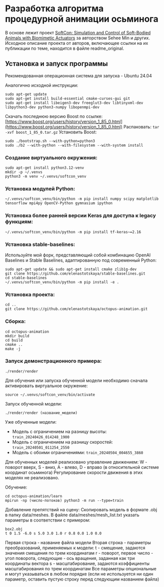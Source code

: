 # Разработка алгоритма процедурной анимации осьминога


В основе лежит проект [SoftCon: Simulation and Control of Soft-Bodied Animals with Biomimetic Actuators](https://github.com/seiing/SoftCon) за авторством Sehee Min и других.
Исходное описание проекта от авторов, включающее ссылки на их публикации по теме, находится в файле readme_original.

## Установка и запуск программы

Рекомендованная операционная система для запуска - Ubuntu 24.04

Аналогично исходной инструкции:
```
sudo apt-get update
sudo apt-get install build-essential cmake-curses-gui git
sudo apt-get install libeigen3-dev freeglut3-dev libtinyxml-dev libpython3-dev python3-numpy libopenmpi-dev
```

Скачать последнюю версию Boost по ссылке: [https://www.boost.org/users/history/version_1_85_0.html](https://www.boost.org/users/history/version_1_85_0.html)
Распаковать: ```tar -xvf boost_1_85_0.tar.gz```
Установить Boost:
```cd boost_1_85_0
sudo ./bootstrap.sh --with-python=python3
sudo ./b2 --with-python --with-filesystem --with-system install
```

### Создание виртуального окружения:
```
sudo apt-get install python3.12-venv
mkdir -p ~/.venvs
python3 -m venv ~/.venvs/softcon_venv
```

### Установка модулей Python:
```
~/.venvs/softcon_venv/bin/python -m pip install numpy scipy matplotlib tensorflow mpi4py OpenCV-Python gymnasium ipython
```

### Установка более ранней версии Keras для доступа к legacy функциям:
```
~/.venvs/softcon_venv/bin/python -m pip install tf-keras~=2.16
```
   
### Установка stable-baselines:
Используйте мой форк, представляющий собой комбинацию OpenAI Baselines и Stable Baselines, адаптированную под современный Python:
```
sudo apt-get update && sudo apt-get install cmake zlib1g-dev
git clone https://github.com/elenastotskaya/stable-baselines.git
cd stable-baselines
~/.venvs/softcon_venv/bin/python -m pip install -e .
```

### Установка проекта:
```
cd ..
git clone https://github.com/elenastotskaya/octopus-animation.git
```

### Сборка:
```
cd octopus-animation
mkdir build
cd build 
cmake ..
make -j
```

### Запуск демонстрационного примера:
```
./render/render
```

Для обучения или запуска обученной модели необходимо сначала активировать виртуальное окружение:
```
source ~/.venvs/softcon_venv/bin/activate
```

Запуск обученной модели:
```
./render/render (название_модели)
```
Уже обученные модели:
- Модель с ограничением на разницу высоты: ```train_20240426_014248_1900```
- Модель с ограничением на разницу скоростей: ```train_20240501_011254_2550```
- Модель с обоими ограничениями: ```train_20240504_004655_3860```

Для обученных моделей реализовано управление движением:
W - поворот вверх, S - вниз, A - влево, D - вправо (в относительной системе координат осьминога)
Регулирование скорости движения в этих моделях не реализовано.

Обучение:
```
cd octopus-animation/learn
mpirun -np (число-потоков) python3 -m run --type=train
```

Добавление препятствий на сцену:
Скопировать модель в формате .obj в папку data/meshes.
В файле data/meshes/mesh_list.txt указать параметры в соответствии с примером:
```
box2.obj
t 0 1.5 -6.0 s 5.0 3.0 1.0 r 0.8 0.0 1.0 0.0
```
Первая строка - название файла модели
Вторая строка - параметры преобразований, применяемых к модели:
t - смещение, задаются значения смещения по трем координатам
r - поворот, первое число - угол поворота, следующие - ось вращения, заданная как три координаты вектора
s - масштабирование, задаются коэффициенты масштабирования по трем координатам
Все параметры опциональные и могут указываться в любом порядке (если не используется ни один параметр, оставить пустую строку перед следующим названием файла)

